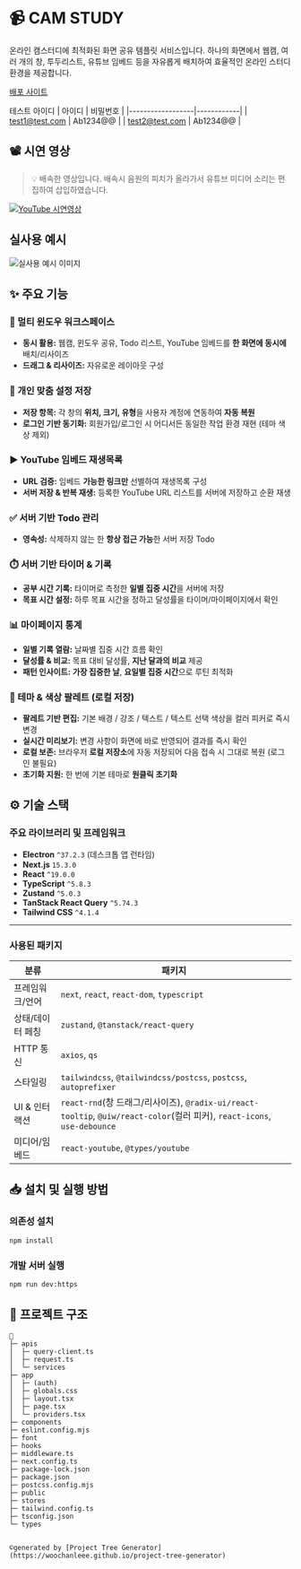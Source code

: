 # 📹 CAM STUDY

온라인 캠스터디에 최적화된 화면 공유 템플릿 서비스입니다. 하나의 화면에서 웹캠, 여러 개의 창, 투두리스트, 유튜브 임베드 등을 자유롭게 배치하여 효율적인 온라인 스터디 환경을 제공합니다.

[배포 사이트](https://cam-study.vercel.app)

테스트 아이디
| 아이디 | 비밀번호 |
|------------------|------------|
| test1@test.com | Ab1234@@ |
| test2@test.com | Ab1234@@ |

## 📽️ 시연 영상

> 💡 배속한 영상입니다. 배속시 음원의 피치가 올라가서 유튜브 미디어 소리는 편집하여 삽입하였습니다.

[![YouTube 시연영상](https://img.shields.io/badge/YouTube-Demo-red)](https://youtu.be/4rAnYHh7lVw)

## 실사용 예시

![실사용 예시 이미지](https://github.com/user-attachments/assets/357b7322-8304-4a10-9415-ef3f251a00b4)

## ✨ 주요 기능

### 🧩 멀티 윈도우 워크스페이스

- **동시 활용:** 웹캠, 윈도우 공유, Todo 리스트, YouTube 임베드를 **한 화면에 동시에** 배치/리사이즈
- **드래그 & 리사이즈:** 자유로운 레이아웃 구성

### 👤 개인 맞춤 설정 저장

- **저장 항목:** 각 창의 **위치, 크기, 유형**을 사용자 계정에 연동하여 **자동 복원**
- **로그인 기반 동기화:** 회원가입/로그인 시 어디서든 동일한 작업 환경 재현 (테마 색상 제외)

### ▶️ YouTube 임베드 재생목록

- **URL 검증:** 임베드 **가능한 링크만** 선별하여 재생목록 구성
- **서버 저장 & 반복 재생:** 등록한 YouTube URL 리스트를 서버에 저장하고 순환 재생

### ✅ 서버 기반 Todo 관리

- **영속성:** 삭제하지 않는 한 **항상 접근 가능**한 서버 저장 Todo

### ⏱️ 서버 기반 타이머 & 기록

- **공부 시간 기록:** 타이머로 측정한 **일별 집중 시간**을 서버에 저장
- **목표 시간 설정:** 하루 목표 시간을 정하고 달성률을 타이머/마이페이지에서 확인

### 📊 마이페이지 통계

- **일별 기록 열람:** 날짜별 집중 시간 흐름 확인
- **달성률 & 비교:** 목표 대비 달성률, **지난 달과의 비교** 제공
- **패턴 인사이트:** **가장 집중한 날**, **요일별 집중 시간**으로 루틴 최적화

### 🎨 테마 & 색상 팔레트 (로컬 저장)

- **팔레트 기반 편집:** 기본 배경 / 강조 / 텍스트 / 텍스트 선택 색상을 컬러 피커로 즉시 변경
- **실시간 미리보기:** 변경 사항이 화면에 바로 반영되어 결과를 즉시 확인
- **로컬 보존:** 브라우저 **로컬 저장소**에 자동 저장되어 다음 접속 시 그대로 복원 (로그인 불필요)
- **초기화 지원:** 한 번에 기본 테마로 **원클릭 초기화**

## ⚙️ 기술 스택

### 주요 라이브러리 및 프레임워크

- **Electron** `^37.2.3` (데스크톱 앱 런타임)
- **Next.js** `15.3.0`
- **React** `^19.0.0`
- **TypeScript** `^5.8.3`
- **Zustand** `^5.0.3`
- **TanStack React Query** `^5.74.3`
- **Tailwind CSS** `^4.1.4`

---

### 사용된 패키지

| 분류             | 패키지                                                                                                                   |
| ---------------- | ------------------------------------------------------------------------------------------------------------------------ |
| 프레임워크/언어  | `next`, `react`, `react-dom`, `typescript`                                                                               |
| 상태/데이터 페칭 | `zustand`, `@tanstack/react-query`                                                                                       |
| HTTP 통신        | `axios`, `qs`                                                                                                            |
| 스타일링         | `tailwindcss`, `@tailwindcss/postcss`, `postcss`, `autoprefixer`                                                         |
| UI & 인터랙션    | `react-rnd`(창 드래그/리사이즈), `@radix-ui/react-tooltip`, `@uiw/react-color`(컬러 피커), `react-icons`, `use-debounce` |
| 미디어/임베드    | `react-youtube`, `@types/youtube`                                                                                        |

## 📥 설치 및 실행 방법

### 의존성 설치

```bash
npm install
```

### 개발 서버 실행

```bash
npm run dev:https
```

## 📝 프로젝트 구조

```
📂
├─ apis
│  ├─ query-client.ts
│  ├─ request.ts
│  └─ services
├─ app
│  ├─ (auth)
│  ├─ globals.css
│  ├─ layout.tsx
│  ├─ page.tsx
│  └─ providers.tsx
├─ components
├─ eslint.config.mjs
├─ font
├─ hooks
├─ middleware.ts
├─ next.config.ts
├─ package-lock.json
├─ package.json
├─ postcss.config.mjs
├─ public
├─ stores
├─ tailwind.config.ts
├─ tsconfig.json
└─ types


©generated by [Project Tree Generator](https://woochanleee.github.io/project-tree-generator)
```
